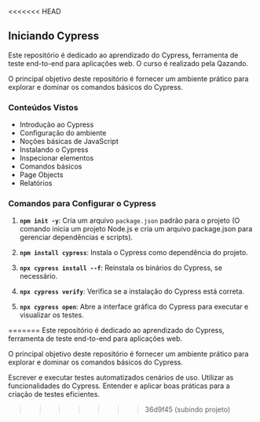 <<<<<<< HEAD
## Iniciando Cypress

Este repositório é dedicado ao aprendizado do Cypress, ferramenta de teste end-to-end para aplicações web. O curso é realizado pela Qazando.

O principal objetivo deste repositório é fornecer um ambiente prático para explorar e dominar os comandos básicos do Cypress.

### Conteúdos Vistos

- Introdução ao Cypress
- Configuração do ambiente
- Noções básicas de JavaScript
- Instalando o Cypress
- Inspecionar elementos
- Comandos básicos
- Page Objects
- Relatórios

### Comandos para Configurar o Cypress

1. **`npm init -y`**: Cria um arquivo `package.json` padrão para o projeto (O comando inicia um projeto Node.js e cria um arquivo package.json para gerenciar dependências e scripts).

2. **`npm install cypress`**: Instala o Cypress como dependência do projeto.

3. **`npx cypress install --f`**: Reinstala os binários do Cypress, se necessário.

4. **`npx cypress verify`**: Verifica se a instalação do Cypress está correta.

5. **`npx cypress open`**: Abre a interface gráfica do Cypress para executar e visualizar os testes.

=======
Este repositório é dedicado ao aprendizado do Cypress, ferramenta de teste end-to-end para aplicações web.

O principal objetivo deste repositório é fornecer um ambiente prático para explorar e dominar os comandos básicos do Cypress.

Escrever e executar testes automatizados cenários de uso.
Utilizar as funcionalidades do Cypress.
Entender e aplicar boas práticas para a criação de testes eficientes.
>>>>>>> 36d9f45 (subindo projeto)
